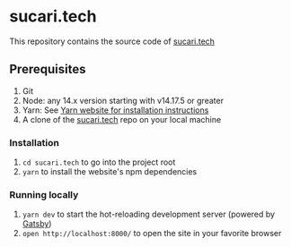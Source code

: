 # sucari.tech

This repository contains the source code of [sucari.tech](https://sucari.tech/)

## Prerequisites

1. Git
2. Node: any 14.x version starting with v14.17.5 or greater
3. Yarn: See [Yarn website for installation instructions](https://classic.yarnpkg.com/lang/en/docs/install/)
4. A clone of the [sucari.tech](https://github.com/SucariTech/sucari.tech) repo on your local machine

### Installation

1. `cd sucari.tech` to go into the project root
2. `yarn` to install the website's npm dependencies

### Running locally

1. `yarn dev` to start the hot-reloading development server (powered by [Gatsby](https://www.gatsbyjs.com/))
2. `open http://localhost:8000/` to open the site in your favorite browser

